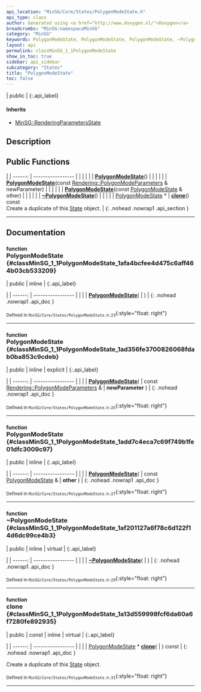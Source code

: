 ```yaml
---
api_location: "MinSG/Core/States/PolygonModeState.h"
api_type: class
author: Generated using <a href="http://www.doxygen.nl/">Doxygen</a>
breadcrumbs: "MinSG:namespaceMinSG"
category: "MinSG"
keywords: PolygonModeState, PolygonModeState, PolygonModeState, ~PolygonModeState, clone, doEnableState, doDisableState
layout: api
permalink: classMinSG_1_1PolygonModeState
show_in_toc: true
sidebar: api_sidebar
subcategory: "States"
title: "PolygonModeState"
toc: false
---
```


| public |
{:.api_label}

#### Inherits

* [MinSG::RenderingParametersState](classMinSG_1_1RenderingParametersState)


## Description





## Public Functions

|
| ------: | ----------------- |
|  | |
|  | **[PolygonModeState](#classMinSG_1_1PolygonModeState_1afa4bcfee4d475c6aff464b03cb533209)**() |
|  | |
|  | **[PolygonModeState](#classMinSG_1_1PolygonModeState_1ad356fe3700826068fdab0ba853c9cdeb)**(const [Rendering::PolygonModeParameters](classRendering_1_1PolygonModeParameters) & newParameter) |
|  | |
|  | **[PolygonModeState](#classMinSG_1_1PolygonModeState_1add7c4eca7c69f749b1fe01dfc3009c97)**(const [PolygonModeState](classMinSG_1_1PolygonModeState) & other) |
|  | |
|  | **[~PolygonModeState](#classMinSG_1_1PolygonModeState_1af201127a6f78c6d122f14d6dc99ce4b3)**() |
|  | |
| [PolygonModeState](classMinSG_1_1PolygonModeState) * | **[clone](#classMinSG_1_1PolygonModeState_1a13d559998fcf6da60a6f7280fe892935)**() const <br/> Create a duplicate of this [State](classMinSG_1_1State) object. |
{: .nohead .nowrap1 .api_section }


-------------------------------------------------------------------

## Documentation

### <small>function</small><br/> PolygonModeState {#classMinSG_1_1PolygonModeState_1afa4bcfee4d475c6aff464b03cb533209}

| public | inline |
{:.api_label}

|
| ------: | ----------------- |
|  |
|  **[PolygonModeState](#classMinSG_1_1PolygonModeState_1afa4bcfee4d475c6aff464b03cb533209)**( |  ) |
{: .nohead .nowrap1 .api_doc }





<sub>Defined in `MinSG/Core/States/PolygonModeState.h:23`</sub>{:style="float: right"}

-------------------------------------------------------------------

### <small>function</small><br/> PolygonModeState {#classMinSG_1_1PolygonModeState_1ad356fe3700826068fdab0ba853c9cdeb}

| public | inline | explicit |
{:.api_label}

|
| ------: | ----------------- |
|  |
|  **[PolygonModeState](#classMinSG_1_1PolygonModeState_1ad356fe3700826068fdab0ba853c9cdeb)**( | const [Rendering::PolygonModeParameters](classRendering_1_1PolygonModeParameters) & | **newParameter** ) |
{: .nohead .nowrap1 .api_doc }





<sub>Defined in `MinSG/Core/States/PolygonModeState.h:25`</sub>{:style="float: right"}

-------------------------------------------------------------------

### <small>function</small><br/> PolygonModeState {#classMinSG_1_1PolygonModeState_1add7c4eca7c69f749b1fe01dfc3009c97}

| public | inline |
{:.api_label}

|
| ------: | ----------------- |
|  |
|  **[PolygonModeState](#classMinSG_1_1PolygonModeState_1add7c4eca7c69f749b1fe01dfc3009c97)**( | const [PolygonModeState](classMinSG_1_1PolygonModeState) & | **other** ) |
{: .nohead .nowrap1 .api_doc }





<sub>Defined in `MinSG/Core/States/PolygonModeState.h:27`</sub>{:style="float: right"}

-------------------------------------------------------------------

### <small>function</small><br/> ~PolygonModeState {#classMinSG_1_1PolygonModeState_1af201127a6f78c6d122f14d6dc99ce4b3}

| public | inline | virtual |
{:.api_label}

|
| ------: | ----------------- |
|  |
|  **[~PolygonModeState](#classMinSG_1_1PolygonModeState_1af201127a6f78c6d122f14d6dc99ce4b3)**( |  ) |
{: .nohead .nowrap1 .api_doc }





<sub>Defined in `MinSG/Core/States/PolygonModeState.h:29`</sub>{:style="float: right"}

-------------------------------------------------------------------

### <small>function</small><br/> clone {#classMinSG_1_1PolygonModeState_1a13d559998fcf6da60a6f7280fe892935}

| public | const | inline | virtual |
{:.api_label}

|
| ------: | ----------------- |
|  |
| [PolygonModeState](classMinSG_1_1PolygonModeState) * **[clone](#classMinSG_1_1PolygonModeState_1a13d559998fcf6da60a6f7280fe892935)**( |  ) const |
{: .nohead .nowrap1 .api_doc }

Create a duplicate of this [State](classMinSG_1_1State) object.





<sub>Defined in `MinSG/Core/States/PolygonModeState.h:31`</sub>{:style="float: right"}

-------------------------------------------------------------------

